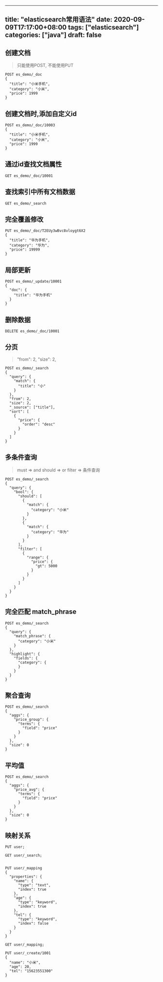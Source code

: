 
---
title: "elasticsearch常用语法"
date: 2020-09-09T17:17:00+08:00
tags: ["elasticsearch"]
categories: ["java"]
draft: false
---

## 创建文档
> 只能使用POST, 不能使用PUT
```
POST es_demo/_doc
{
  "title": "小米手机",
  "category": "小米",
  "price": 1999
}
```

##  创建文档时,添加自定义id
```
POST es_demo/_doc/10003
{
  "title": "小米手机",
  "category": "小米",
  "price": 1999
}
```

## 通过id查找文档属性
```
GET es_demo/_doc/10001
```


## 查找索引中所有文档数据
```
GET es_demo/_search
```


## 完全覆盖修改
```
PUT es_demo/_doc/T2EUy3wBvc8vloygt6X2
{
  "title": "华为手机",
  "category": "华为",
  "price": 19999
}
```

## 局部更新
```
POST es_demo/_update/10001
{
  "doc": {
    "title": "华为手机"
  }
}
```

## 删除数据
```
DELETE es_demo/_doc/10001
```




## 分页
>
>  "from": 2,
>  "size": 2,
>
```
POST es_demo/_search
{
  "query": {
    "match": {
      "title": "小"
    }
  },
  "from": 2,
  "size": 2,
  "_source": ["title"],
  "sort": [
    {
      "price": {
        "order": "desc"
      }
    }
  ]
}
```

## 多条件查询
> must => and
> should => or
> filter => 条件查询
```
POST es_demo/_search
{
  "query": {
    "bool": {
      "should": [
        {
          "match": {
            "category": "小米"
          }
        },
        {
          "match": {
            "category": "华为"
          }
        }
      ],
      "filter": [
        {
          "range": {
            "price": {
              "gt": 5000
            }
          }
        }
      ]
    }
  }
}
```


## 完全匹配 match_phrase
```
POST es_demo/_search
{
  "query": {
    "match_phrase": {
      "category": "小米"
    }
  },
  "highlight": {
    "fields": {
      "category": {
      }
    }
  }
}
```


## 聚合查询

```
POST es_demo/_search
{
  "aggs": {
    "price_group": {
      "terms": {
        "field": "price"
      }
    }
  },
  "size": 0
}
```


## 平均值
```
POST es_demo/_search
{
  "aggs": {
    "price_avg": {
      "terms": {
        "field": "price"
      }
    }
  },
  "size": 0
}
```



## 映射关系
```
PUT user;

GET user/_search;


PUT user/_mapping 
{
  "properties": {
    "name": {
      "type": "text",
      "index": true
    },
    "age": {
      "type": "keyword",
      "index": true
    },
    "tel": {
      "type": "keyword",
      "index": false
    }
  }
}

GET user/_mapping;

PUT user/_create/1001
{
  "name": "小米",
  "age": 20,
  "tel": "15623551300"
}

```














